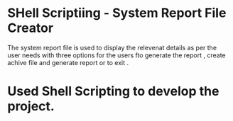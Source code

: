 # SHell Scriptiing - System Report File Creator 
The system report file is used to display the relevenat details as per the user needs with three options for the users fto generate the report , create achive file and generate report or to exit .

# Used Shell Scripting to develop the project.

